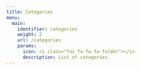```yaml
---
title: Categories
menu:
  main:
    identifier: categories
    weight: 2
    url: /categories
    params:
      icon: <i class="fas fa-fw fa-folder"></i>
      description: List of categories.
---
```


